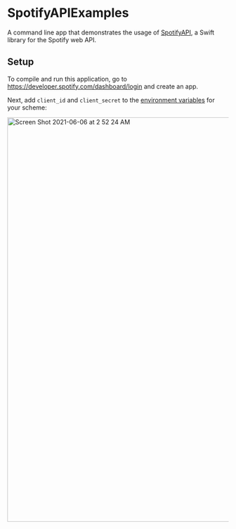 # SpotifyAPIExamples

A command line app that demonstrates the usage of [SpotifyAPI](https://github.com/Peter-Schorn/SpotifyAPI), a Swift library for the Spotify web API.

## Setup

To compile and run this application, go to https://developer.spotify.com/dashboard/login and create an app. 

Next, add `client_id` and `client_secret` to the [environment variables][1] for your scheme:

<img width="921" alt="Screen Shot 2021-06-06 at 2 52 24 AM" src="https://user-images.githubusercontent.com/58197311/120916962-44562600-c672-11eb-8fc7-adc15b77eb07.png">

[1]: https://help.apple.com/xcode/mac/11.4/index.html?localePath=en.lproj#/dev3ec8a1cb4
